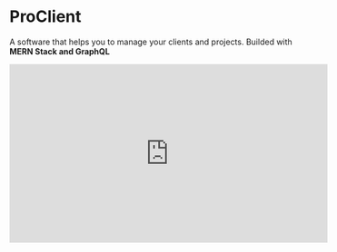 # ProClient
A software that helps you to manage your clients and projects. Builded with **MERN Stack and GraphQL**

<iframe width="560" height="315" src="https://www.youtube.com/embed/YjCGZZa5jEs" frameborder="0" allow="accelerometer; autoplay; encrypted-media; gyroscope; picture-in-picture" allowfullscreen></iframe>

